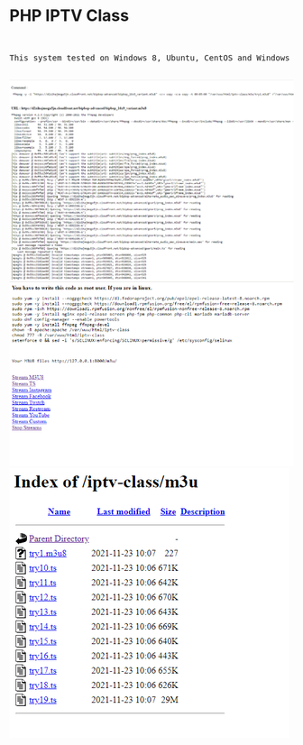 <h1>PHP IPTV Class</h1>
</br>
<pre>
This system tested on Windows 8, Ubuntu, CentOS and Windows Server 2012
</pre>
</br>
<img src="img/1.png"></br>
<img src="img/2.png"></br>
<img src="img/3.png"></br>
